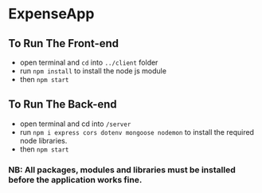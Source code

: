 # ExpenseApp
 
## To Run The Front-end
- open terminal and `cd` into `../client` folder
- run `npm install` to install the node js module
- then `npm start`

## To Run The Back-end
- open terminal and cd into `/server`
- run `npm i express cors dotenv mongoose nodemon` to install the required node libraries.
- then `npm start`

### NB: All packages, modules and libraries must be installed before the application works fine.
